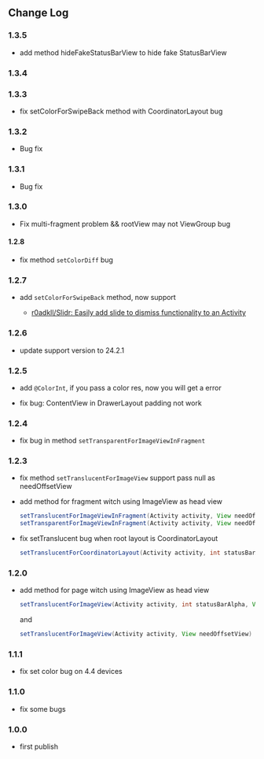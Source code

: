 ## Change Log

### 1.3.5

- add method hideFakeStatusBarView to hide fake StatusBarView

### 1.3.4
### 1.3.3

- fix setColorForSwipeBack method with CoordinatorLayout bug

### 1.3.2

- Bug fix

### 1.3.1

- Bug fix

### 1.3.0

- Fix multi-fragment problem && rootView may not ViewGroup bug

#### 1.2.8
####
- fix method `setColorDiff` bug

### 1.2.7

- add `setColorForSwipeBack` method, now support
	
	- [r0adkll/Slidr: Easily add slide to dismiss functionality to an Activity](https://github.com/r0adkll/Slidr)

### 1.2.6

- update support version to 24.2.1

### 1.2.5

- add `@ColorInt`, if you pass a color res, now you will get a error

- fix bug: ContentView in DrawerLayout padding not work

### 1.2.4

- fix bug in method `setTransparentForImageViewInFragment`

### 1.2.3

- fix method `setTranslucentForImageView` support pass null as needOffsetView

- add method for fragment witch using ImageView as head view

    ~~~ java
    setTranslucentForImageViewInFragment(Activity activity, View needOffsetView)
    setTransparentForImageViewInFragment(Activity activity, View needOffsetView)
    ~~~

- fix setTranslucent bug when root layout is CoordinatorLayout

    ~~~ java
    setTranslucentForCoordinatorLayout(Activity activity, int statusBarAlpha)
    ~~~

### 1.2.0
	
- add method for page witch using ImageView as head view

	~~~ java
	setTranslucentForImageView(Activity activity, int statusBarAlpha, View needOffsetView)
	~~~ 
	
	and
	
	~~~ java 
	setTranslucentForImageView(Activity activity, View needOffsetView)
	~~~

### 1.1.1

- fix set color bug on 4.4 devices

### 1.1.0

- fix some bugs

### 1.0.0

- first publish
